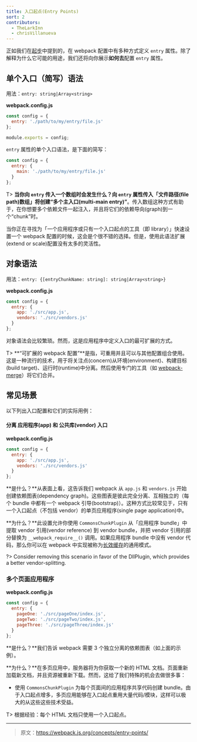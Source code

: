 ```yaml
---
title: 入口起点(Entry Points)
sort: 2
contributors:
  - TheLarkInn
  - chrisVillanueva
---
```


正如我们在[起步](/guides/getting-started/#using-a-configuration)中提到的，在 webpack 配置中有多种方式定义 `entry` 属性。除了解释为什么它可能的用途，我们还将向你展示**如何去**配置 `entry` 属性。


## 单个入口（简写）语法

用法：`entry: string|Array<string>`

**webpack.config.js**

```javascript
const config = {
  entry: './path/to/my/entry/file.js'
};

module.exports = config;
```

`entry` 属性的单个入口语法，是下面的简写：

```javascript
const config = {
  entry: {
    main: './path/to/my/entry/file.js'
  }
};
```

T> **当你向 `entry` 传入一个数组时会发生什么？**向 `entry` 属性传入「文件路径(file path)数组」将创建**“多个主入口(multi-main entry)”**。传入数组这种方式有助于，在你想要多个依赖文件一起注入，并且将它们的依赖导向(graph)到一个“chunk”时。

当你正在寻找为「一个应用程序或只有一个入口起点的工具（即 library）」快速设置一个 webpack 配置的时候，这会是个很不错的选择。但是，使用此语法扩展(extend or scale)配置没有太多的灵活性。


## 对象语法

用法：`entry: {[entryChunkName: string]: string|Array<string>}`

**webpack.config.js**

```javascript
const config = {
  entry: {
    app: './src/app.js',
    vendors: './src/vendors.js'
  }
};
```

对象语法会比较繁琐。然而，这是应用程序中定义入口的最可扩展的方式。

T> **“可扩展的 webpack 配置”**是指，可重用并且可以与其他配置组合使用。这是一种流行的技术，用于将关注点(concern)从环境(environment)、构建目标(build target)、运行时(runtime)中分离。然后使用专门的工具（如 [webpack-merge](https://github.com/survivejs/webpack-merge)）将它们合并。


## 常见场景

以下列出入口配置和它们的实际用例：


#### 分离 应用程序(app) 和 公共库(vendor) 入口

**webpack.config.js**

```javascript
const config = {
  entry: {
    app: './src/app.js',
    vendors: './src/vendors.js'
  }
};
```

**是什么？**从表面上看，这告诉我们 webpack 从 `app.js` 和 `vendors.js` 开始创建依赖图表(dependency graph)。这些图表是彼此完全分离、互相独立的（每个 bundle 中都有一个 webpack 引导(bootstrap)）。这种方式比较常见于，只有一个入口起点（不包括 vendor）的单页应用程序(single page application)中。

**为什么？**此设置允许你使用 `CommonsChunkPlugin` 从「应用程序 bundle」中提取 vendor 引用(vendor reference) 到 vendor bundle，并把 vendor 引用的部分替换为 `__webpack_require__()` 调用。如果应用程序 bundle 中没有 vendor 代码，那么你可以在 webpack 中实现被称为[长效缓存](/guides/caching)的通用模式。

?> Consider removing this scenario in favor of the DllPlugin, which provides a better vendor-splitting.


### 多个页面应用程序

**webpack.config.js**

```javascript
const config = {
  entry: {
    pageOne: './src/pageOne/index.js',
    pageTwo: './src/pageTwo/index.js',
    pageThree: './src/pageThree/index.js'
  }
};
```

**是什么？**我们告诉 webpack 需要 3 个独立分离的依赖图表（如上面的示例）。

**为什么？**在多页应用中，服务器将为你获取一个新的 HTML 文档。页面重新加载新文档，并且资源被重新下载。然而，这给了我们特殊的机会去做很多事：

- 使用 `CommonsChunkPlugin` 为每个页面间的应用程序共享代码创建 bundle。由于入口起点增多，多页应用能够在入口起点重用大量代码/模块，这样可以极大的从这些这些技术受益。

T> 根据经验：每个 HTML 文档只使用一个入口起点。

***

> 原文：https://webpack.js.org/concepts/entry-points/